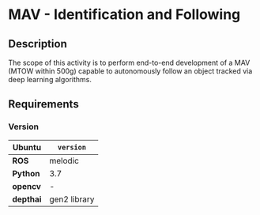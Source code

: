 # MAV - Identification and Following


## Description
The scope of this activity is to perform end-to-end development of a MAV (MTOW within 500g) capable to autonomously follow an object tracked via deep learning algorithms.




## Requirements

### Version

| **Ubuntu**      | `version`   |
|-----------------|-------------|
| **ROS**         | melodic       |
| **Python**      | 3.7       |
| **opencv**      | -       |
| **depthai**      | gen2 library       |
